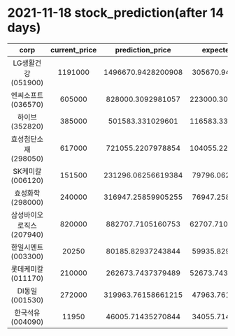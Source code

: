 # 2021-11-18 stock_prediction(after 14 days)

|   corp   |   current_price   |   prediction_price   |   expected_profit   |
|:--------:|:-----------------:|:--------------------:|:-------------------:|
|LG생활건강(051900)|1191000|1496670.9428200908|305670.9428200908|
|엔씨소프트(036570)|605000|828000.3092981057|223000.30929810565|
|하이브(352820)|385000|501583.331029601|116583.33102960099|
|효성첨단소재(298050)|617000|721055.2207978854|104055.22079788544|
|SK케미칼(006120)|151500|231296.06256619384|79796.06256619384|
|효성화학(298000)|240000|316947.25859905255|76947.25859905255|
|삼성바이오로직스(207940)|820000|882707.7105160753|62707.710516075254|
|한일시멘트(003300)|20250|80185.82937243844|59935.82937243844|
|롯데케미칼(011170)|210000|262673.7437379489|52673.743737948884|
|DI동일(001530)|272000|319963.76158661215|47963.76158661215|
|한국석유(004090)|11950|46005.71435270844|34055.71435270844|
